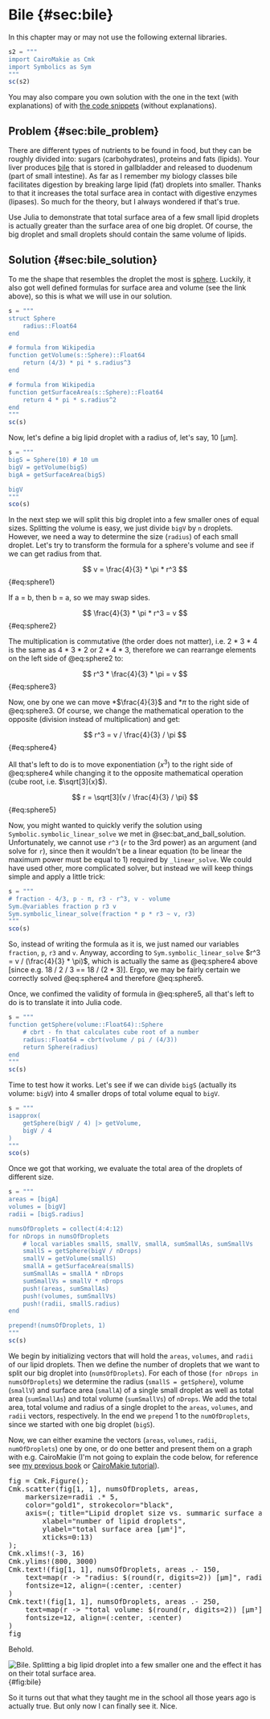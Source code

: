 # Bile {#sec:bile}

In this chapter may or may not use the following external libraries.

```jl
s2 = """
import CairoMakie as Cmk
import Symbolics as Sym
"""
sc(s2)
```

You may also compare you own solution with the one in the text (with
explanations) of with [the code
snippets](https://github.com/b-lukaszuk/BS_wJ_eng/tree/main/code_snippets/bile)
(without explanations).


## Problem {#sec:bile_problem}

There are different types of nutrients to be found in food, but they can be
roughly divided into: sugars (carbohydrates), proteins and fats (lipids). Your
liver produces [bile](https://en.wikipedia.org/wiki/Bile) that is stored in
gallbladder and released to duodenum (part of small intestine). As far as I
remember my biology classes bile facilitates digestion by breaking large lipid
(fat) droplets into smaller. Thanks to that it increases the total surface area
in contact with digestive enzymes (lipases). So much for the theory, but I
always wondered if that's true.

Use Julia to demonstrate that total surface area of a few small lipid droplets
is actually greater than the surface area of one big droplet. Of course, the big
droplet and small droplets should contain the same volume of lipids.

## Solution {#sec:bile_solution}

To me the shape that resembles the droplet the most is
[sphere](https://en.wikipedia.org/wiki/Sphere). Luckily, it also got well
defined formulas for surface area and volume (see the link above), so this is
what we will use in our solution.

```jl
s = """
struct Sphere
    radius::Float64
end

# formula from Wikipedia
function getVolume(s::Sphere)::Float64
    return (4/3) * pi * s.radius^3
end

# formula from Wikipedia
function getSurfaceArea(s::Sphere)::Float64
    return 4 * pi * s.radius^2
end
"""
sc(s)
```

Now, let's define a big lipid droplet with a radius of, let's say, 10 [μm].

```jl
s = """
bigS = Sphere(10) # 10 um
bigV = getVolume(bigS)
bigA = getSurfaceArea(bigS)

bigV
"""
sco(s)
```

In the next step we will split this big droplet into a few smaller ones of equal
sizes. Splitting the volume is easy, we just divide `bigV` by `n` droplets.
However, we need a way to determine the size (`radius`) of each small droplet.
Let's try to transform the formula for a sphere's volume and see if we can get
radius from that.

$$ v = \frac{4}{3} * \pi * r^3 $$ {#eq:sphere1}

If a = b, then b = a, so we may swap sides.

$$ \frac{4}{3} * \pi * r^3 = v $$ {#eq:sphere2}

The multiplication is commutative (the order does not matter), i.e. 2 * 3 * 4 is
the same as 4 * 3 * 2 or 2 * 4 * 3, therefore we can rearrange elements on the
left side of @eq:sphere2 to:

$$ r^3 * \frac{4}{3} * \pi = v $$ {#eq:sphere3}

Now, one by one we can move \*$\frac{4}{3}$ and \*$\pi$ to the right side of
@eq:sphere3. Of course, we change the mathematical operation to the opposite
(division instead of multiplication) and get:

$$ r^3 = v / \frac{4}{3} / \pi $$ {#eq:sphere4}

All that's left to do is to move exponentiation ($x^3$) to the right side of
@eq:sphere4 while changing it to the opposite mathematical operation
(cube root, i.e. $\sqrt[3]{x}$).

$$ r = \sqrt[3]{v / \frac{4}{3} / \pi} $$ {#eq:sphere5}

Now, you might wanted to quickly verify the solution using
`Symbolic.symbolic_linear_solve` we met in @sec:bat_and_ball_solution.
Unfortunately, we cannot use `r^3` (`r` to the 3rd power) as an argument (and
solve for `r`), since then it wouldn't be a linear equation (to be linear the
maximum power must be equal to 1) required by `_linear_solve`. We could have
used other, more complicated solver, but instead we will keep things simple and
apply a little trick:

```jl
s = """
# fraction - 4/3, p - π, r3 - r^3, v - volume
Sym.@variables fraction p r3 v
Sym.symbolic_linear_solve(fraction * p * r3 ~ v, r3)
"""
sco(s)
```

So, instead of writing the formula as it is, we just named our variables
`fraction`, `p`, `r3` and `v`. Anyway, according to `Sym.symbolic_linear_solve`
$r^3 = v / (\frac{4}{3} * \pi)$, which is actually the same as @eq:sphere4 above
[since e.g. 18 / 2 / 3 == 18 / (2 * 3)]. Ergo, we may be fairly certain we
correctly solved @eq:sphere4 and therefore @eq:sphere5.

Once, we confimed the validity of formula in @eq:sphere5, all that's left to do
is to translate it into Julia code.

```jl
s = """
function getSphere(volume::Float64)::Sphere
    # cbrt - fn that calculates cube root of a number
    radius::Float64 = cbrt(volume / pi / (4/3))
    return Sphere(radius)
end
"""
sc(s)
```

Time to test how it works. Let's see if we can divide `bigS` (actually its
volume: `bigV`) into 4 smaller drops of total volume equal to `bigV`.

```jl
s = """
isapprox(
    getSphere(bigV / 4) |> getVolume,
    bigV / 4
)
"""
sco(s)
```

Once we got that working, we evaluate the total area of the droplets of
different size.

```jl
s = """
areas = [bigA]
volumes = [bigV]
radii = [bigS.radius]

numsOfDroplets = collect(4:4:12)
for nDrops in numsOfDroplets
    # local variables smallS, smallV, smallA, sumSmallAs, sumSmallVs
    smallS = getSphere(bigV / nDrops)
    smallV = getVolume(smallS)
    smallA = getSurfaceArea(smallS)
    sumSmallAs = smallA * nDrops
    sumSmallVs = smallV * nDrops
    push!(areas, sumSmallAs)
    push!(volumes, sumSmallVs)
    push!(radii, smallS.radius)
end

prepend!(numsOfDroplets, 1)
"""
sc(s)
```

We begin by initializing vectors that will hold the `areas`, `volumes`, and
`radii` of our lipid droplets. Then we define the number of droplets that we
want to split our big droplet into (`numsOfDroplets`). For each of those (`for
nDrops in numsOfDroplets`) we determine the radius (`smallS = getSphere`),
volume (`smallV`) and surface area (`smallA`) of a single small droplet as well
as total area (`sumSmallAs`) and total volume (`sumSmallVs`) of `nDrops`. We
add the total area, total volume and radius of a single droplet to the `areas`,
`volumes`, and `radii` vectors, respectively. In the end we `prepend` 1 to the
`numOfDroplets`, since we started with one big droplet (`bigS`).

Now, we can either examine the vectors (`areas`, `volumes`, `radii`,
`numOfDroplets`) one by one, or do one better and present them on a graph with
e.g. CairoMakie (I'm not going to explain the code below, for reference see [my
previous book](https://b-lukaszuk.github.io/RJ_BS_eng/) or [CairoMakie
tutorial](https://docs.makie.org/stable/tutorials/getting-started)).

<pre>
fig = Cmk.Figure();
Cmk.scatter(fig[1, 1], numsOfDroplets, areas,
    markersize=radii .* 5,
    color="gold1", strokecolor="black",
    axis=(; title="Lipid droplet size vs. summaric surface area",
        xlabel="number of lipid droplets",
        ylabel="total surface area [μm²]",
        xticks=0:13)
);
Cmk.xlims!(-3, 16)
Cmk.ylims!(800, 3000)
Cmk.text!(fig[1, 1], numsOfDroplets, areas .- 150,
    text=map(r -> "radius: $(round(r, digits=2)) [μm]", radii),
    fontsize=12, align=(:center, :center)
)
Cmk.text!(fig[1, 1], numsOfDroplets, areas .- 250,
    text=map(r -> "total volume: $(round(r, digits=2)) [μm³]", volumes),
    fontsize=12, align=(:center, :center)
)
fig
</pre>

Behold.

![Bile. Splitting a big lipid droplet into a few smaller one and the effect it has on their total surface area.](./images/bile.png){#fig:bile}

So it turns out that what they taught me in the school all those years ago is
actually true. But only now I can finally see it. Nice.
